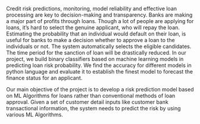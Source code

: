 Credit risk predictions, monitoring, model reliability and effective loan processing are key to decision-making and transparency. Banks are making a major part of profits through loans. Though a lot of people are applying for loans, it’s hard to select the genuine applicant, who will repay the loan. Estimating the probability that an individual would default on their loan, is useful for banks to make a decision whether to approve a loan to the individuals or not. The system automatically selects the eligible candidates. The time period for the sanction of loan will be drastically reduced. In our project, we build binary classifiers based on machine learning models in predicting loan risk probability. We find the accuracy for different models in python language and evaluate it to establish the finest model to forecast the finance status for an applicant.

Our main objective of the project is to develop a risk prediction model based on ML Algorithms for loans rather than conventional methods of loan approval. Given a set of customer detail inputs like customer bank transactional information, the system needs to predict the risk by using various ML Algorithms.
